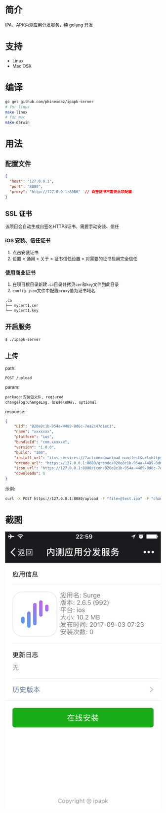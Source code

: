简介
==============
IPA、APK内测应用分发服务，纯 golang 开发

# 支持
- Linux
- Mac OSX

# 编译
```sh
go get github.com/phinexdaz/ipapk-server
# for linux
make linux
# for mac
make darwin
```

# 用法
## 配置文件
```json
{
  "host": "127.0.0.1",
  "port": "8080",
  "proxy": "http://127.0.0.1:8080"  // 自签证书不需要此项配置
}
```

## SSL 证书
该项目会自动生成自签名HTTPS证书，需要手动安装、信任

### iOS 安装、信任证书
1. 点击安装证书
2. 设置 > 通用 > 关于 > 证书信任设置 > 对需要的证书启用完全信任

### 使用商业证书
1. 在项目根目录新建`.ca`目录并拷贝`cer`和`key`文件到此目录
2. `config.json`文件中配置`proxy`值为证书域名
```
.ca
├── mycert1.cer
└── mycert1.key
```
## 开启服务
`$ ./ipapk-server`

## 上传
path:
```
POST /upload
```
param:
```
package:安装包文件, reqiured
changelog:ChangeLog, 仅支持\n换行, optional
```
response:
```json
{
    "uid": "820e8c1b-954a-4489-8d6c-7ea2c47d1ec1",
    "name": "xxxxxxx",
    "platform": "ios",
    "bundleId": "com.xxxxxx",
    "version": "1.0.0",
    "build": "100",
    "install_url": "itms-services://?action=download-manifest&url=https://127.0.0.1:8080/plist/820e8c1b-954a-4489-8d6c-7ea2c47d1ec1",
    "qrcode_url": "https://127.0.0.1:8080/qrcode/820e8c1b-954a-4489-8d6c-7ea2c47d1ec1",
    "icon_url": "https://127.0.0.1:8080/icon/820e8c1b-954a-4489-8d6c-7ea2c47d1ec1",
    "downloads": 0
}
```
示例:
```sh
curl -X POST https://127.0.0.1:8080/upload -F "file=@test.ipa" -F "changelog=123" --insecure
```

# 截图
![s1](s1.png)

